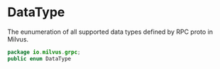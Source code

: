 # DataType

The eunumeration of all supported data types defined by RPC proto in Milvus.

```Java
package io.milvus.grpc;
public enum DataType
```
